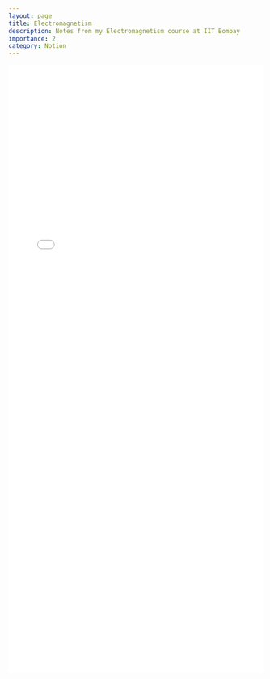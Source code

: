 ```yaml
---
layout: page
title: Electromagnetism
description: Notes from my Electromagnetism course at IIT Bombay
importance: 2
category: Notion
---
```


<embed src="../assets/pdf/Electromagnetism.pdf" width="100%" height="1200px" type="application/pdf">
